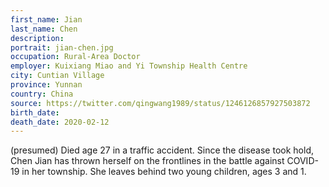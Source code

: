 ```yaml
---
first_name: Jian
last_name: Chen
description: 
portrait: jian-chen.jpg
occupation: Rural-Area Doctor
employer: Kuixiang Miao and Yi Township Health Centre
city: Cuntian Village
province: Yunnan
country: China
source: https://twitter.com/qingwang1989/status/1246126857927503872
birth_date: 
death_date: 2020-02-12
---
```


(presumed) Died age 27 in a traffic accident. Since the disease took hold, Chen Jian has thrown herself on the frontlines in the battle against COVID-19 in her township. She leaves behind two young children, ages 3 and 1.